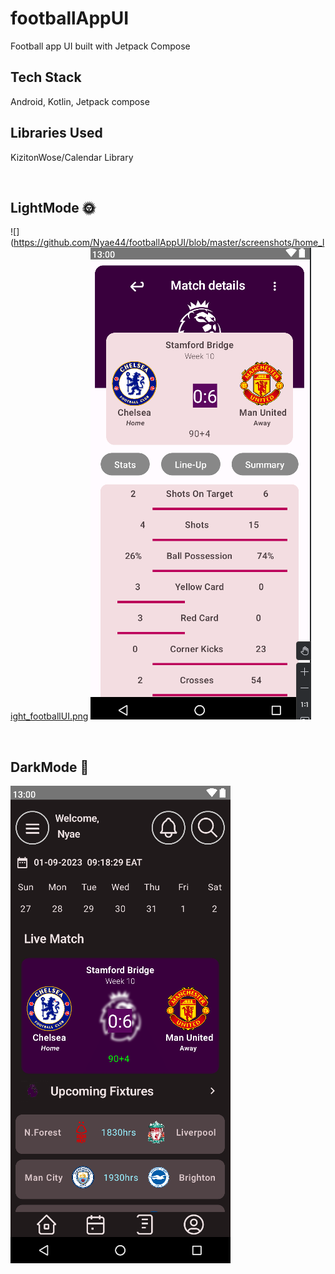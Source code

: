 # footballAppUI
Football app UI built with Jetpack Compose
 

## Tech Stack 

Android, Kotlin, Jetpack compose

## Libraries Used 

KizitonWose/Calendar Library

<br />

## LightMode 🌞   

![](https://github.com/Nyae44/footballAppUI/blob/master/screenshots/home_light_footballUI.png
![](https://github.com/Nyae44/footballAppUI/blob/master/screenshots/DetailsScreen_Light.png)
    
<br />

## DarkMode 🌚

![](https://github.com/Nyae44/footballAppUI/blob/master/screenshots/home_dark_footballUI.png)
<br />
